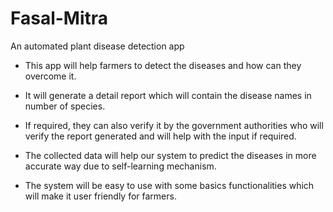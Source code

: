 # Fasal-Mitra
An automated plant disease detection app
* This app will help farmers to detect the diseases and how can they overcome it.  ​

* It will generate a detail report which will contain the disease names in number of species.​

* If required, they can also verify it by the government authorities who will verify the report generated and will help with the input if required.​

* The collected data will help our system to predict the diseases in more accurate way due to self-learning mechanism.​

* The system will be easy to use with some basics functionalities which will make it user friendly for farmers.
